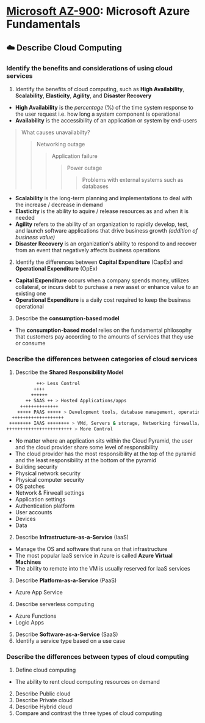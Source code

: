 # [Microsoft AZ-900](az-900-index.md): Microsoft Azure Fundamentals

## ☁️ Describe Cloud Computing
### Identify the benefits and considerations of using cloud services
1. Identify the benefits of cloud computing, such as **High Availability**, **Scalability**, **Elasticity**, **Agility**, and **Disaster Recovery**
+ **High Availability** is the _percentage_ (%) of the time system response to the user request i.e. how long a system component is operational
+ **Availability** is the accessibility of an application or system by end-users
> What causes unavailabilty?
>> Networking outage
>>> Application failure
>>>> Power outage
>>>>> Problems with external systems such as databases
+ **Scalability** is the long-term planning and implementations to deal with the increase / decrease in demand
+ **Elasticity** is the ability to aquire / release resources as and when it is needed
+ **Agility** refers to the ability of an organization to rapidly develop, test, and launch software applications that drive business growth _(addition of business value)_
+ **Disaster Recovery** is an organization's ability to respond to and recover from an event that negatively affects business operations

2. Identify the differences between **Capital Expenditure** (CapEx) and **Operational Expenditure** (OpEx)
+ **Capital Expenditure** occurs when a company spends money, utilizes collateral, or incurs debt to purchase a new asset or enhance value to an existing one
+ **Operational Expenditure** is a daily cost required to keep the business operational

3. Describe the **consumption-based model**
+  The **consumption-based model** relies on the fundamental philosophy that customers pay according to the amounts of services that they use or consume

### Describe the differences between categories of cloud services
1. Describe the **Shared Responsibility Model**
```sh
           ++> Less Control
          ++++
         ++++++
       ++ SAAS ++ > Hosted Applications/apps
     ++++++++++++++
    +++++ PAAS +++++ > Development tools, database management, operating systems
  +++++++++++++++++++
 ++++++++ IAAS ++++++++ > VMd, Servers & storage, Networking firewalls/security, Data center physical plant/building
++++++++++++++++++++++++ > More Control
 ```
+ No matter where an application sits within the Cloud Pyramid, the user and the cloud provider share some level of responsibility
+ The cloud provider has the most responsibility at the top of the pyramid and the least responsibility at the bottom of the pyramid
+ Building security
+ Physical network security
+ Physical computer security
+ OS patches
+ Network & Firweall settings
+ Application settings
+ Authentication platform
+ User accounts
+ Devices
+ Data
2. Describe **Infrastructure-as-a-Service** (IaaS)
+ Manage the OS and software that runs on that infrastructure
+ The most popular IaaS service in Azure is called **Azure Virtual Machines**
+ The ability to remote into the VM is usually reserved for IaaS services
3. Describe **Platform-as-a-Service** (PaaS)
+ Azure App Service
4. Describe serverless computing
+ Azure Functions
+ Logic Apps
5. Describe **Software-as-a-Service** (SaaS)
6. Identify a service type based on a use case

### Describe the differences between types of cloud computing
1. Define cloud computing
+ The ability to rent cloud computing resources on demand
2. Describe Public cloud
3. Describe Private cloud
4. Describe Hybrid cloud
5. Compare and contrast the three types of cloud computing

